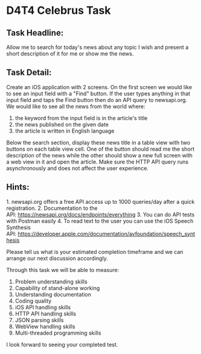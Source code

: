 #  D4T4 Celebrus Task

## Task Headline:
Allow me to search for today's news about any topic I wish and present a short description of it for me or show me the news.

## Task Detail:
Create an iOS application with 2 screens. On the first screen we would like to see an input field with a "Find" button. If the user types anything in that input field and taps the Find button then do an API query to newsapi.org. We would like to see all the news from the world where:
1. the keyword from the input field is in the article's title
2. the news published on the given date
3. the article is written in English language

Below the search section, display these news title in a table view with two buttons on each table view cell. One of the button should read me the short description of the news while the other should show a new full screen with a web view in it and open the article. Make sure the HTTP API query runs asynchronously and does not affect the user experience.

## Hints:
1. newsapi.org offers a free API access up to 1000 queries/day after a quick registration.
2. Documentation to the API: <https://newsapi.org/docs/endpoints/everything>
3. You can do API tests with Postman easily
4. To read text to the user you can use the iOS Speech Synthesis API: <https://developer.apple.com/documentation/avfoundation/speech_synthesis>

Please tell us what is your estimated completion timeframe and we can arrange our next discussion accordingly.

Through this task we will be able to measure:

1. Problem understanding skills
2. Capability of stand-alone working
2. Understanding documentation
3. Coding quality
4. iOS API handling skills
5. HTTP API handling skills
6. JSON parsing skills
7. WebView handling skills
8. Multi-threaded programming skills

I look forward to seeing your completed test.

